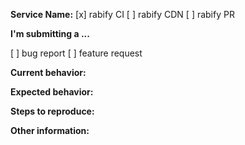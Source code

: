 <!-- ISSUES MISSING IMPORTANT INFORMATION MAY BE CLOSED WITHOUT INVESTIGATION. -->

**Service Name:** <!-- (サービス名) -->
[x] rabify CI
[ ] rabify CDN
[ ] rabify PR

**I'm submitting a ...** 
<!--  (check one with "x") -->
[ ] bug report
[ ] feature request

**Current behavior:** <!-- (現在の動作) -->
<!-- Describe how the bug manifests. -->

**Expected behavior:** <!-- (予想・要望の動作) -->
<!-- Describe what the behavior would be without the bug. -->

**Steps to reproduce:** <!-- (再現方法) -->
<!--  Please explain the steps required to duplicate the issue, especially if you are able to provide a sample application. -->

**Other information:** <!-- (その他・備考) -->
<!-- List any other information that is relevant to your issue. Stack traces, related issues, suggestions on how to fix, Stack Overflow links, forum links, etc. -->
